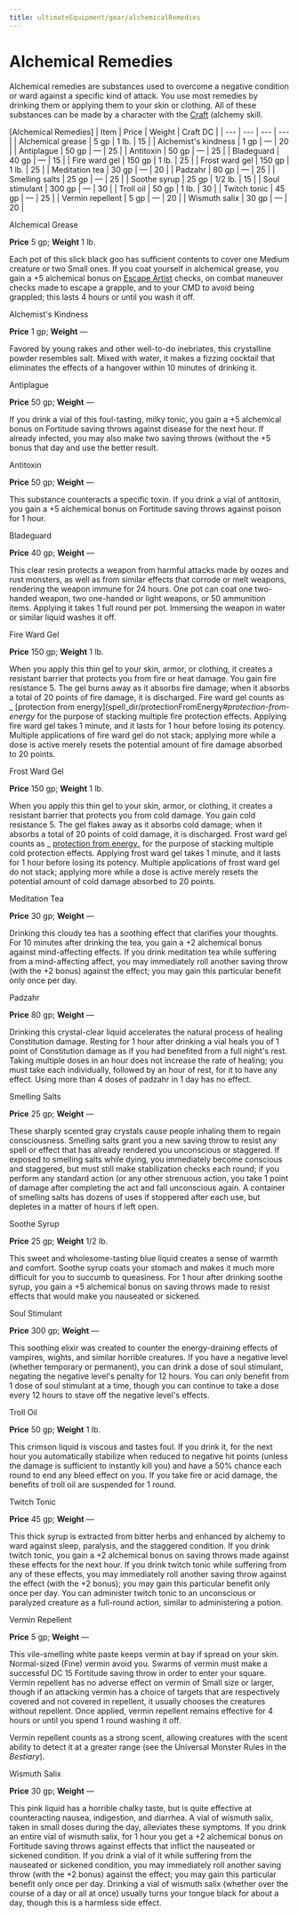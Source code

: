 ```yaml
---
title: ultimateEquipment/gear/alchemicalRemedies
---
```

# Alchemical Remedies

Alchemical remedies are substances used to overcome a negative condition or ward against a specific kind of attack. You use most remedies by drinking them or applying them to your skin or clothing. All of these substances can be made by a character with the [Craft](skill_dir/craft#_craft) (alchemy skill.

[Alchemical Remedies]
| Item | Price | Weight | Craft DC |
| --- | --- | --- | --- |
| Alchemical grease | 5 gp | 1 lb. | 15 |
| Alchemist's kindness | 1 gp | — | 20 |
| Antiplague | 50 gp | — | 25 |
| Antitoxin | 50 gp | — | 25 |
| Bladeguard | 40 gp | — | 15 |
| Fire ward gel | 150 gp | 1 lb. | 25 |
| Frost ward gel | 150 gp | 1 lb. | 25 |
| Meditation tea | 30 gp | — | 20 |
| Padzahr | 80 gp | — | 25 |
| Smelling salts | 25 gp | — | 25 |
| Soothe syrup | 25 gp | 1/2 lb. | 15 |
| Soul stimulant | 300 gp | — | 30 |
| Troll oil | 50 gp | 1 lb. | 30 |
| Twitch tonic | 45 gp | — | 25 |
| Vermin repellent | 5 gp | — | 20 |
| Wismuth salix | 30 gp | — | 20 |

Alchemical Grease

**Price** 5 gp; **Weight** 1 lb.

Each pot of this slick black goo has sufficient contents to cover one Medium creature or two Small ones. If you coat yourself in alchemical grease, you gain a +5 alchemical bonus on [Escape Artist](skill_dir/escapeArtist#_escape-artist) checks, on combat maneuver checks made to escape a grapple, and to your CMD to avoid being grappled; this lasts 4 hours or until you wash it off.

Alchemist's Kindness

**Price** 1 gp; **Weight** —

Favored by young rakes and other well-to-do inebriates, this crystalline powder resembles salt. Mixed with water, it makes a fizzing cocktail that eliminates the effects of a hangover within 10 minutes of drinking it.

Antiplague

**Price** 50 gp; **Weight** —

If you drink a vial of this foul-tasting, milky tonic, you gain a +5 alchemical bonus on Fortitude saving throws against disease for the next hour. If already infected, you may also make two saving throws (without the +5 bonus that day and use the better result.

Antitoxin

**Price** 50 gp; **Weight** —

This substance counteracts a specific toxin. If you drink a vial of antitoxin, you gain a +5 alchemical bonus on Fortitude saving throws against poison for 1 hour.

Bladeguard

**Price** 40 gp; **Weight** —

This clear resin protects a weapon from harmful attacks made by oozes and rust monsters, as well as from similar effects that corrode or melt weapons, rendering the weapon immune for 24 hours. One pot can coat one two-handed weapon, two one-handed or light weapons, or 50 ammunition items. Applying it takes 1 full round per pot. Immersing the weapon in water or similar liquid washes it off.

Fire Ward Gel

**Price** 150 gp; **Weight** 1 lb.

When you apply this thin gel to your skin, armor, or clothing, it creates a resistant barrier that protects you from fire or heat damage. You gain fire resistance 5. The gel burns away as it absorbs fire damage; when it absorbs a total of 20 points of fire damage, it is discharged. Fire ward gel counts as _ [protection from energy](spell_dir/protectionFromEnergy#_protection-from-energy_ for the purpose of stacking multiple fire protection effects. Applying fire ward gel takes 1 minute, and it lasts for 1 hour before losing its potency. Multiple applications of fire ward gel do not stack; applying more while a dose is active merely resets the potential amount of fire damage absorbed to 20 points.

Frost Ward Gel

**Price** 150 gp; **Weight** 1 lb.

When you apply this thin gel to your skin, armor, or clothing, it creates a resistant barrier that protects you from cold damage. You gain cold resistance 5. The gel flakes away as it absorbs cold damage; when it absorbs a total of 20 points of cold damage, it is discharged. Frost ward gel counts as _ [protection from energy](spell_dir/protectionFromEnergy#_protection-from-energy)_ for the purpose of stacking multiple cold protection effects. Applying frost ward gel takes 1 minute, and it lasts for 1 hour before losing its potency. Multiple applications of frost ward gel do not stack; applying more while a dose is active merely resets the potential amount of cold damage absorbed to 20 points.

Meditation Tea

**Price** 30 gp; **Weight** —

Drinking this cloudy tea has a soothing effect that clarifies your thoughts. For 10 minutes after drinking the tea, you gain a +2 alchemical bonus against mind-affecting effects. If you drink meditation tea while suffering from a mind-affecting affect, you may immediately roll another saving throw (with the +2 bonus) against the effect; you may gain this particular benefit only once per day.

Padzahr

**Price** 80 gp; **Weight** —

Drinking this crystal-clear liquid accelerates the natural process of healing Constitution damage. Resting for 1 hour after drinking a vial heals you of 1 point of Constitution damage as if you had benefited from a full night's rest. Taking multiple doses in an hour does not increase the rate of healing; you must take each individually, followed by an hour of rest, for it to have any effect. Using more than 4 doses of padzahr in 1 day has no effect.

Smelling Salts

**Price** 25 gp; **Weight** —

These sharply scented gray crystals cause people inhaling them to regain consciousness. Smelling salts grant you a new saving throw to resist any spell or effect that has already rendered you unconscious or staggered. If exposed to smelling salts while dying, you immediately become conscious and staggered, but must still make stabilization checks each round; if you perform any standard action (or any other strenuous action, you take 1 point of damage after completing the act and fall unconscious again. A container of smelling salts has dozens of uses if stoppered after each use, but depletes in a matter of hours if left open.

Soothe Syrup

**Price** 25 gp; **Weight** 1/2 lb.

This sweet and wholesome-tasting blue liquid creates a sense of warmth and comfort. Soothe syrup coats your stomach and makes it much more difficult for you to succumb to queasiness. For 1 hour after drinking soothe syrup, you gain a +5 alchemical bonus on saving throws made to resist effects that would make you nauseated or sickened.

Soul Stimulant

**Price** 300 gp; **Weight** —

This soothing elixir was created to counter the energy-draining effects of vampires, wights, and similar horrible creatures. If you have a negative level (whether temporary or permanent), you can drink a dose of soul stimulant, negating the negative level's penalty for 12 hours. You can only benefit from 1 dose of soul stimulant at a time, though you can continue to take a dose every 12 hours to stave off the negative level's effects.

Troll Oil

**Price** 50 gp; **Weight** 1 lb.

This crimson liquid is viscous and tastes foul. If you drink it, for the next hour you automatically stabilize when reduced to negative hit points (unless the damage is sufficient to instantly kill you) and have a 50% chance each round to end any bleed effect on you. If you take fire or acid damage, the benefits of troll oil are suspended for 1 round.

Twitch Tonic

**Price** 45 gp; **Weight** —

This thick syrup is extracted from bitter herbs and enhanced by alchemy to ward against sleep, paralysis, and the staggered condition. If you drink twitch tonic, you gain a +2 alchemical bonus on saving throws made against these effects for the next hour. If you drink twitch tonic while suffering from any of these effects, you may immediately roll another saving throw against the effect (with the +2 bonus); you may gain this particular benefit only once per day. You can administer twitch tonic to an unconscious or paralyzed creature as a full-round action, similar to administering a potion.

Vermin Repellent

**Price** 5 gp; **Weight** —

This vile-smelling white paste keeps vermin at bay if spread on your skin. Normal-sized (Fine) vermin avoid you. Swarms of vermin must make a successful DC 15 Fortitude saving throw in order to enter your square. Vermin repellent has no adverse effect on vermin of Small size or larger, though if an attacking vermin has a choice of targets that are respectively covered and not covered in repellent, it usually chooses the creatures without repellent. Once applied, vermin repellent remains effective for 4 hours or until you spend 1 round washing it off.

Vermin repellent counts as a strong scent, allowing creatures with the scent ability to detect it at a greater range (see the Universal Monster Rules in the _Bestiary_).

Wismuth Salix

**Price** 30 gp; **Weight** —

This pink liquid has a horrible chalky taste, but is quite effective at counteracting nausea, indigestion, and diarrhea. A vial of wismuth salix, taken in small doses during the day, alleviates these symptoms. If you drink an entire vial of wismuth salix, for 1 hour you get a +2 alchemical bonus on Fortitude saving throws against effects that inflict the nauseated or sickened condition. If you drink a vial of it while suffering from the nauseated or sickened condition, you may immediately roll another saving throw (with the +2 bonus) against the effect; you may gain this particular benefit only once per day. Drinking a vial of wismuth salix (whether over the course of a day or all at once) usually turns your tongue black for about a day, though this is a harmless side effect.

